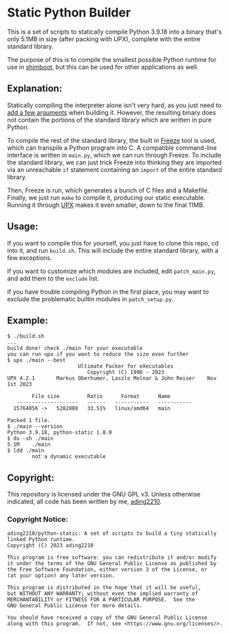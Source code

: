 # Static Python Builder
This is a set of scripts to statically compile Python 3.9.18 into a binary that's only 5.1MB in size (after packing with UPX), complete with the entire standard library.

The purpose of this is to compile the smallest possible Python runtime for use in [shimboot](https://github.com/ading2210/shimboot), but this can be used for other applications as well.

## Explanation:
Statically compiling the interpreter alone isn't very hard, as you just need to [add a few arguments](https://wiki.python.org/moin/BuildStatically) when building it. However, the resulting binary does not contain the portions of the standard library which are written in pure Python. 

To compile the rest of the standard library, the built in [Freeze](https://wiki.python.org/moin/Freeze) tool is used, which can transpile a Python program into C. A compatible command-line interface is written in `main.py`, which we can run through Freeze. To include the standard library, we can just trick Freeze into thinking they are imported via an unreachable `if` statement containing an `import` of the entire standard library.

Then, Freeze is run, which generates a bunch of C files and a Makefile. Finally, we just run `make` to compile it, producing our static executable. Running it through [UPX](https://upx.github.io/) makes it even smaller, down to the final 11MB.

## Usage:
If you want to compile this for yourself, you just have to clone this repo, cd into it, and run `build.sh`. This will include the entire standard library, with a few exceptions.

If you want to customize which modules are included, edit `patch_main.py`, and add them to the `exclude` list.

If you have trouble compiling Python in the first place, you may want to exclude the problematic builtin modules in `patch_setup.py`.

## Example:
```
$ ./build.sh
...
build done! check ./main for your executable
you can run upx if you want to reduce the size even further
$ upx ./main --best
                       Ultimate Packer for eXecutables
                          Copyright (C) 1996 - 2023
UPX 4.2.1       Markus Oberhumer, Laszlo Molnar & John Reiser    Nov 1st 2023

        File size         Ratio      Format      Name
   --------------------   ------   -----------   -----------
  15764056 ->   5282888   33.51%   linux/amd64   main                          

Packed 1 file.
$ ./main --version
Python 3.9.18, python-static 1.0.0
$ du -sh ./main
5.1M    ./main
$ ldd ./main
        not a dynamic executable
```

## Copyright:
This repository is licensed under the GNU GPL v3. Unless otherwise indicated, all code has been written by me, [ading2210](https://github.com/ading2210).

### Copyright Notice:
```
ading2210/python-static: A set of scripts to build a tiny statically linked Python runtime.
Copyright (C) 2023 ading2210

This program is free software: you can redistribute it and/or modify
it under the terms of the GNU General Public License as published by
the Free Software Foundation, either version 3 of the License, or
(at your option) any later version.

This program is distributed in the hope that it will be useful,
but WITHOUT ANY WARRANTY; without even the implied warranty of
MERCHANTABILITY or FITNESS FOR A PARTICULAR PURPOSE.  See the
GNU General Public License for more details.

You should have received a copy of the GNU General Public License
along with this program.  If not, see <https://www.gnu.org/licenses/>.
```